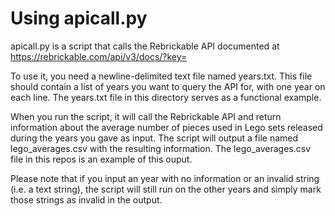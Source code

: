 # Using apicall.py

apicall.py is a script that calls the Rebrickable API documented at https://rebrickable.com/api/v3/docs/?key=

To use it, you need a newline-delimited text file named years.txt. This file should contain a list of years you want to query the API for, with
one year on each line. The years.txt file in this directory serves as a functional example.

When you run the script, it will call the Rebrickable API and return information about the average number of pieces used in Lego sets released 
during the years you gave as input. The script will output a file named lego_averages.csv with the resulting information. The lego_averages.csv
file in this repos is an example of this ouput. 

Please note that if you input an year with no information or an invalid string (i.e. a text string), the script will still run on the other years
and simply mark those strings as invalid in the output.


